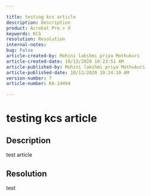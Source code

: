 ```yaml
---

title: testing kcs article  
description: Description  
product: Acrobat Pro > X  
keywords: KCS  
resolution: Resolution  
internal-notes:   
bug: False  
article-created-by: Mohini lakshmi priya Mothukuri  
article-created-date: 10/12/2020 10:23:51 AM  
article-published-by: Mohini lakshmi priya Mothukuri  
article-published-date: 10/12/2020 10:24:10 AM  
version-number: 7  
article-number: KA-14494

---
```


# testing kcs article

## Description

test article

## Resolution

test
